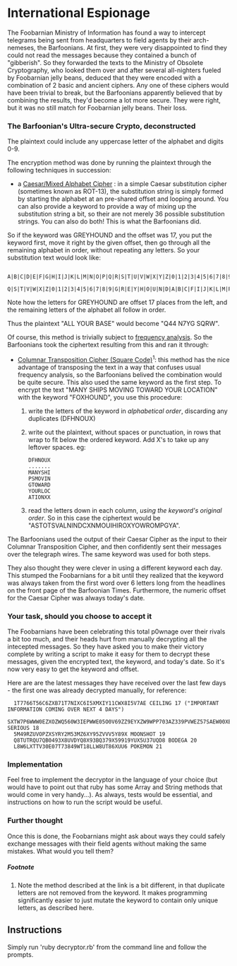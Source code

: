 # International Espionage

The Foobarnian Ministry of Information has found a way to intercept telegrams being sent from headquarters to field agents by their arch-nemeses, the Barfoonians. At first, they were very disappointed to find they could not read the messages because they contained a bunch of "gibberish". So they forwarded the texts to the Ministry of Obsolete Cryptography, who looked them over and after several all-nighters fueled by Foobarnian jelly beans, deduced that they were encoded with a combination of 2 basic and ancient ciphers. Any one of these ciphers would have been trivial to break, but the Barfoonians apparently believed that by combining the results, they'd become a lot more secure. They were right, but it was no still match for Foobarnian jelly beans. Their loss.

### The Barfoonian's Ultra-secure Crypto, deconstructed

The plaintext could include any uppercase letter of the alphabet and digits 0-9.

The encryption method was done by running the plaintext through the following techniques in succession:

  * a [Caesar/Mixed Alphabet Cipher](http://crypto.interactive-maths.com/mixed-alphabet-cipher.html) : in a simple Caesar substitution cipher (sometimes known as ROT-13), the substitution string is simply formed by starting the alphabet at an pre-shared offset and looping around. You can also provide a keyword to provide a way of mixing up the substitution string a bit, so their are not merely 36 possible substitution strings. You can also do both! This is what the Barfoonians did.

  So if the keyword was GREYHOUND and the offset was 17, you put the keyword first, move it right by the given offset, then go through all the remaining alphabet in order, without repeating any letters. So your substitution text would look like:

          A|B|C|D|E|F|G|H|I|J|K|L|M|N|O|P|Q|R|S|T|U|V|W|X|Y|Z|0|1|2|3|4|5|6|7|8|9
          Q|S|T|V|W|X|Z|0|1|2|3|4|5|6|7|8|9|G|R|E|Y|H|O|U|N|D|A|B|C|F|I|J|K|L|M|P

  Note how the letters for GREYHOUND are offset 17 places from the left, and the remaining letters of the alphabet all follow in order.

  Thus the plaintext "ALL YOUR BASE" would become "Q44 N7YG SQRW".

  Of course, this method is trivially subject to [frequency analysis](https://en.wikipedia.org/wiki/Frequency_analysis). So the Barfoonians took the ciphertext resulting from this and ran it through:

  * [Columnar Transposition Cipher (Square Code)](http://crypto.interactive-maths.com/columnar-transposition-cipher.html)<sup>1</sup>: this method has the nice advantage of transposing the text in a way that confuses usual frequency analysis, so the Barfoonians belived the combination would be quite secure. This also used the same keyword as the first step. To encrypt the text "MANY SHIPS MOVING TOWARD YOUR LOCATION" with the keyword "FOXHOUND", you use this procedure:
    1. write the letters of the keyword in *alphabetical order*, discarding any duplicates (DFHNOUX)
    2. write out the plaintext, without spaces or punctuation, in rows that wrap to fit below the ordered keyword. Add X's to take up any leftover spaces. eg:

        ```
        DFHNOUX
        .......
        MANYSHI
        PSMOVIN
        GTOWARD
        YOURLOC
        ATIONXX
        ```

    3. read the letters down in each column, *using the keyword's original order*. So in this case the ciphertext would be "ASTOTSVALNINDCXNMOUIHIROXYOWROMPGYA".

The Barfoonians used the output of their Caesar Cipher as the input to their Columnar Transposition Cipher, and then confidently sent their messages over the telegraph wires. The same keyword was used for both steps.

They also thought they were clever in using a different keyword each day. This stumped the Foobarnians for a bit until they realized that the keyword was always taken from the first word over 6 letters long from the headlines on the front page of the Barfoonian Times. Furthermore, the numeric offset for the Caesar Cipher was always today's date.

### Your task, should you choose to accept it

The Foobarnians have been celebrating this total p0wnage over their rivals a bit too much, and their heads hurt from manually decrypting all the intecepted messages. So they have asked you to make their victory complete by writing a script to make it easy for them to decrypt these messages, given the encrypted text, the keyword, and today's date. So it's now very easy to get the keyword and offset.

Here are are the latest messages they have received over the last few days - the first one was already decrypted manually, for reference:

      1T7766T56C6ZXB71T7NIXC6I5XMXIY11CWX8I5V7AE CEILING 17 ("IMPORTANT INFORMATION COMING OVER NEXT 4 DAYS")
      SXTW7P6WWW0EZXOZWQ560W3IEPWWE05O0V69ZZ9EYXZW9WPP703AZ339PVWEZ57SAEW00XEXWW7B5PP6S3EX SERIOUS 18
      5M49RZUVOPZXSYRY2M53MZ6XY95ZVVV5Y89X MOONSHOT 19
      Q8TUTRQU7QB0493X8UVDYQ8X93BQ379X59919YUX5U37UQD8 BODEGA 20
      L8W6LXTTV30E07T73849WT18LLW8UT86XUU6 POKEMON 21

### Implementation

Feel free to implement the decryptor in the language of your choice (but would have to point out that ruby has some Array and String methods that would come in very handy...). As always, tests would be essential, and instructions on how to run the script would be useful.

### Further thought

Once this is done, the Foobarnians might ask about ways they could safely exchange messages with their field agents without making the same mistakes. What would you tell them?

##### Footnote

1. Note the method described at the link is a bit different, in that duplicate letters are not removed from the keyword. It makes programming significantly easier to just mutate the keyword to contain only unique letters, as described here.

## Instructions

Simply run 'ruby decryptor.rb' from the command line and follow the prompts.
